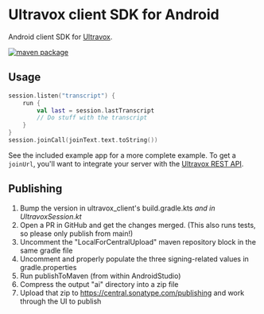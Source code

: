 # Ultravox client SDK for Android

Android client SDK for [Ultravox](https://ultravox.ai).

[![maven package](https://img.shields.io/maven-central/v/ai.fixie/ultravox-client-sdk?label=ultravox-client-sdk&color=orange)](https://central.sonatype.com/artifact/ai.fixie/ultravox-client-sdk)

## Usage

```kotlin
session.listen("transcript") {
    run {
        val last = session.lastTranscript
        // Do stuff with the transcript
    }
}
session.joinCall(joinText.text.toString())
```

See the included example app for a more complete example. To get a `joinUrl`, you'll want to
integrate your server with the [Ultravox REST API](https://fixie-ai.github.io/ultradox/).

## Publishing

1. Bump the version in ultravox_client's build.gradle.kts *and in UltravoxSession.kt*
2. Open a PR in GitHub and get the changes merged. (This also runs tests, so please only publish
   from main!)
3. Uncomment the "LocalForCentralUpload" maven repository block in the same gradle file
4. Uncomment and properly populate the three signing-related values in gradle.properties
5. Run publishToMaven (from within AndroidStudio)
6. Compress the output "ai" directory into a zip file
7. Upload that zip to https://central.sonatype.com/publishing and work through the UI to publish
